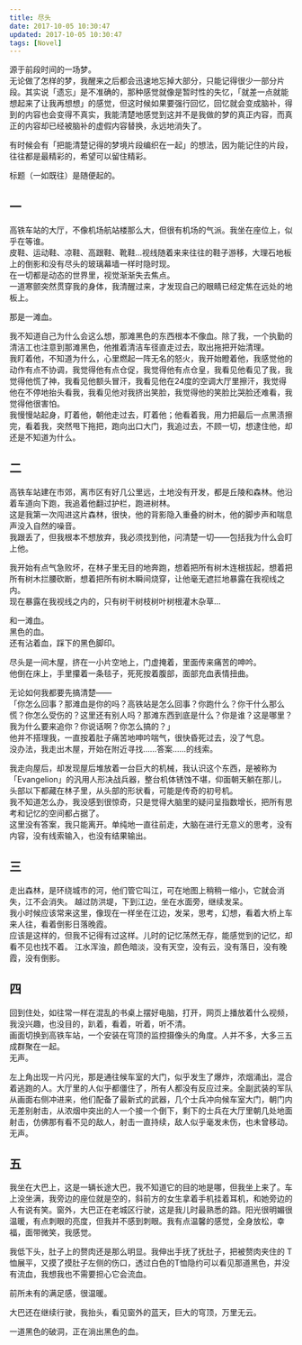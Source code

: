 ```yaml
---
title: 尽头
date: 2017-10-05 10:30:47
updated: 2017-10-05 10:30:47
tags: [Novel]
---
```


源于前段时间的一场梦。  
无论做了怎样的梦，我醒来之后都会迅速地忘掉大部分，只能记得很少一部分片段。其实说「遗忘」是不准确的，那种感觉就像是暂时性的失忆，「就差一点就能想起来了让我再想想」的感觉，但这时候如果要强行回忆，回忆就会变成脑补，得到的内容也会变得不真实，我能清楚地感觉到这并不是我做的梦的真正内容，而真正的内容却已经被脑补的虚假内容替换，永远地消失了。

有时候会有「把能清楚记得的梦境片段编织在一起」的想法，因为能记住的片段，往往都是最精彩的，希望可以留住精彩。

标题（一如既往）是随便起的。

<!--more-->

## 一
高铁车站的大厅，不像机场航站楼那么大，但很有机场的气派。我坐在座位上，似乎在等谁。  
皮鞋、运动鞋、凉鞋、高跟鞋、靴鞋…视线随着来来往往的鞋子游移，大理石地板上的倒影和没有尽头的玻璃幕墙一样时隐时现。  
在一切都是动态的世界里，视觉渐渐失去焦点。  
一道寒颤突然贯穿我的身体，我清醒过来，才发现自己的眼睛已经定焦在远处的地板上。

那是一滩血。

我不知道自己为什么会这么想，那滩黑色的东西根本不像血。除了我，一个执勤的清洁工也注意到那滩黑色，他推着清洁车径直走过去，取出拖把开始清理。  
我盯着他，不知道为什么，心里燃起一阵无名的怒火，我开始瞪着他，我感觉他的动作有点不协调，我觉得他有点仓促，我觉得他有点仓皇，我看见他看见了我，我觉得他慌了神，我看见他额头冒汗，我看见他在24度的空调大厅里擦汗，我觉得他在不停地抬头看我，我看见他对我挤出笑脸，我觉得他的笑脸比哭脸还难看，我觉得他很害怕。  
我慢慢站起身，盯着他，朝他走过去，盯着他；他看着我，用力把最后一点黑渍擦完，看着我，突然甩下拖把，跑向出口大门，我追过去，不顾一切，想逮住他，却还是不知道为什么。

## 二
高铁车站建在市郊，离市区有好几公里远，土地没有开发，都是丘陵和森林。他沿着车道向下跑，我追着他翻过护栏，跑进树林。  
这是我第一次闯进这片森林，很快，他的背影隐入重叠的树木，他的脚步声和喘息声没入自然的噪音。  
我跟丢了，但我根本不想放弃，我必须找到他，问清楚一切——包括我为什么会盯上他。

我开始有点气急败坏，在林子里无目的地奔跑，想着把所有树木连根拔起，想着把所有树木拦腰砍断，想着把所有树木瞬间烧穿，让他毫无遮拦地暴露在我视线之内。  
现在暴露在我视线之内的，只有树干树枝树叶树根灌木杂草…

和一滩血。  
黑色的血。  
还有沾着血，踩下的黑色脚印。

尽头是一间木屋，挤在一小片空地上，门虚掩着，里面传来痛苦的呻吟。  
他倒在床上，手里攥着一条毯子，死死按着腹部，面部充血表情扭曲。

无论如何我都要先搞清楚——  
「你怎么回事？那滩血是你的吗？高铁站是怎么回事？你跑什么？你干什么那么慌？你怎么受伤的？这里还有别人吗？那滩东西到底是什么？你是谁？这是哪里？我为什么要来追你？你说话啊？你怎么搞的？」  
他并不搭理我，一直按着肚子痛苦地呻吟喘气，很快昏死过去，没了气息。  
没办法，我走出木屋，开始在附近寻找……答案……的线索。

我走向屋后，却发现屋后堆放着一台巨大的机械，我认识这个东西，是被称为「Evangelion」的汎用人形决战兵器，整台机体锈蚀不堪，仰面朝天躺在那儿，头部以下都藏在林子里，从头部的形状看，可能是传奇的初号机。  
我不知道怎么办，我没感到很惊奇，只是觉得大脑里的疑问呈指数增长，把所有思考和记忆的空间都占据了。  
这里没有答案，我只能离开。单纯地一直往前走，大脑在进行无意义的思考，没有内容，没有线索输入，也没有结果输出。

## 三
走出森林，是环绕城市的河，他们管它叫江，可在地图上稍稍一缩小，它就会消失，江不会消失。
越过防洪堤，下到江边，坐在水面旁，继续发呆。  
我小时候应该常来这里，像现在一样坐在江边，发呆，思考，幻想，看着大桥上车来人往，看着倒影日落晚霞。  
应该是这样的，但我不记得有过这样。儿时的记忆荡然无存，能感觉到的记忆，却看不见也找不着。
江水浑浊，颜色暗淡，没有天空，没有云，没有落日，没有晚霞，没有倒影。

## 四
回到住处，如往常一样在混乱的书桌上摆好电脑，打开，网页上播放着什么视频，我没兴趣，也没目的，趴着，看着，听着，听不清。  
画面切换到高铁车站，一个安装在穹顶的监控摄像头的角度。人并不多，大多三五成群聚在一起。  
无声。

左上角出现一片闪光，那是通往候车室的大门，似乎发生了爆炸，浓烟涌出，混合着逃跑的人。大厅里的人似乎都僵住了，所有人都没有反应过来。全副武装的军队从画面右侧冲进来，他们配备了最新式的武器，几个士兵冲向候车室大门，朝门内无差别射击，从浓烟中突出的人一个接一个倒下，剩下的士兵在大厅里朝几处地面射击，仿佛那有看不见的敌人，射击一直持续，敌人似乎毫发未伤，也未曾移动。  
无声。

## 五
我坐在大巴上，这是一辆长途大巴，我不知道它的目的地是哪，但我坐上来了。车上没坐满，我旁边的座位就是空的，斜前方的女生拿着手机挂着耳机，和她旁边的人有说有笑。窗外，大巴正在老城区行驶，这是我儿时最熟悉的路。阳光很明媚很温暖，有点刺眼的亮度，但我并不感到刺眼。我有点温馨的感觉，全身放松，幸福，面带微笑，我感觉。

我低下头，肚子上的赘肉还是那么明显。我伸出手抚了抚肚子，把被赘肉夹住的 T恤展平，又摸了摸肚子左侧的伤口，透过白色的T恤隐约可以看见那道黑色，并没有流血，我想我也不需要担心它会流血。

前所未有的满足感，很温暖。

大巴还在继续行驶，我抬头，看见窗外的蓝天，巨大的穹顶，万里无云。

一道黑色的破洞，正在淌出黑色的血。